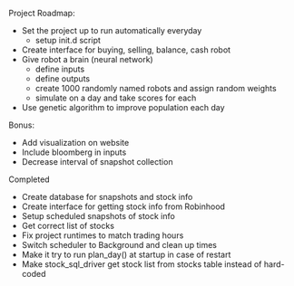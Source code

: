 Project Roadmap:
- Set the project up to run automatically everyday
	* setup init.d script
- Create interface for buying, selling, balance, cash robot
- Give robot a brain (neural network)
	* define inputs
	* define outputs
	* create 1000 randomly named robots and assign random weights
	* simulate on a day and take scores for each
- Use genetic algorithm to improve population each day

Bonus:
- Add visualization on website
- Include bloomberg in inputs
- Decrease interval of snapshot collection

Completed
- Create database for snapshots and stock info
- Create interface for getting stock info from Robinhood
- Setup scheduled snapshots of stock info
- Get correct list of stocks
- Fix project runtimes to match trading hours
- Switch scheduler to Background and clean up times
- Make it try to run plan_day() at startup in case of restart
- Make stock_sql_driver get stock list from stocks table instead of hard-coded
